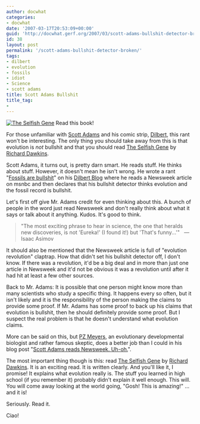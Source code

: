 ```yaml
---
author: docwhat
categories:
- docwhat
date: '2007-03-17T20:53:09+00:00'
guid: 'http://docwhat.gerf.org/2007/03/scott-adams-bullshit-detector-broken/'
id: 38
layout: post
permalink: '/scott-adams-bullshit-detector-broken/'
tags:
- dilbert
- evolution
- fossils
- idiot
- Science
- scott adams
title: Scott Adams Bullshit
title_tag:
-
---
```


[![The Selfish
Gene](https://ec1.images-amazon.com/images/P/0199291152.01._SCMZZZZZZZ_.jpg)](https://www.amazon.com/gp/redirect.html%3FASIN=0199291152%26tag=thedocwha-20%26lcode=xm2%26cID=2025%26ccmID=165953%26location=/o/ASIN/0199291152%253FSubscriptionId=1N9AHEAQ2F6SVD97BE02)
Read this book!

For those unfamiliar with [Scott
Adams](http://dilbertblog.typepad.com/the_dilbert_blog/) and his comic
strip, [Dilbert](http://www.dilbert.com/), this rant won't be
interesting. The only thing you should take away from this is that
evolution is *not* bullshit and that you should read [The Selfish
Gene](https://www.amazon.com/gp/redirect.html%3FASIN=0199291152%26tag=thedocwha-20%26lcode=xm2%26cID=2025%26ccmID=165953%26location=/o/ASIN/0199291152%253FSubscriptionId=1N9AHEAQ2F6SVD97BE02)
by [Richard Dawkins](http://richarddawkins.net/home).

Scott Adams, it turns out, is pretty darn smart. He reads stuff. He
thinks about stuff. However, it doesn't mean he isn't wrong. He wrote a
rant "[Fossils are
bullshit](http://dilbertblog.typepad.com/the_dilbert_blog/2007/03/fossils_are_bul.html)"
on his [Dilbert Blog](http://dilbertblog.typepad.com/the_dilbert_blog/)
where he reads a Newsweek article on msnbc and then declares that his
bullshit detector thinks evolution and the fossil record is bullshit.

Let's first off give Mr. Adams credit for even thinking about this. A
bunch of people in the word just read Newsweek and don't really think
about what it says or talk about it anything. Kudos. It's good to think.

> "The most exciting phrase to hear in science, the one that heralds new
> discoveries, is not 'Eureka!' (I found it!) but 'That's funny...'"   —
> Isaac Asimov

It should also be mentioned that the Newsweek article is full of
"evolution revolution" claptrap. How that didn't set his bullshit
detector off, I don't know. If there was a revolution, it'd be a big
deal and in more than just one article in Newsweek and it'd not be
obvious it was a revolution until after it had hit at least a few other
sources.

Back to Mr. Adams: It is possible that one person might know more than
many scientists who study a specific thing. It happens every so often,
but it isn't likely and it is the responsibility of the person making
the claims to provide some proof. If Mr. Adams has some proof to back up
his claims that evolution is bullshit, then he should definitely provide
some proof. But I suspect the real problem is that he doesn't understand
what evolution claims.

More can be said on this, but [PZ
Meyers](https://en.wikipedia.org/wiki/PZ_Myers), an evolutionary
developmental biologist and rather famous skeptic, does a better job
than I could in his blog post "[Scott Adams reads Newsweek.
Uh-oh.](http://scienceblogs.com/pharyngula/2007/03/17/scott-adams-reads-newsweek-uho/)".

The most important thing though is this: read [The Selfish
Gene](https://www.amazon.com/gp/redirect.html%3FASIN=0199291152%26tag=thedocwha-20%26lcode=xm2%26cID=2025%26ccmID=165953%26location=/o/ASIN/0199291152%253FSubscriptionId=1N9AHEAQ2F6SVD97BE02)
by [Richard Dawkins](http://richarddawkins.net/home). It is an exciting
read. It is written clearly. And you'll like it, I promise! It explains
what evolution really is. The stuff you learned in high school (if you
remember it) probably didn't explain it well enough. This will. You will
come away looking at the world going, "Gosh! This is amazing!" … and it
is!

Seriously. Read it.

Ciao!
